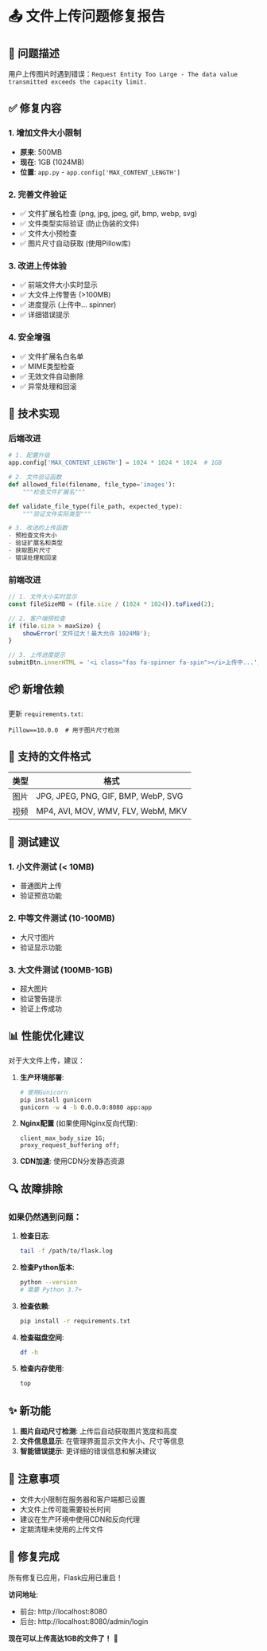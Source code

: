 # 📤 文件上传问题修复报告

## 🐛 问题描述
用户上传图片时遇到错误：`Request Entity Too Large - The data value transmitted exceeds the capacity limit.`

## ✅ 修复内容

### 1. 增加文件大小限制
- **原来**: 500MB
- **现在**: 1GB (1024MB)
- **位置**: `app.py` - `app.config['MAX_CONTENT_LENGTH']`

### 2. 完善文件验证
- ✅ 文件扩展名检查 (png, jpg, jpeg, gif, bmp, webp, svg)
- ✅ 文件类型实际验证 (防止伪装的文件)
- ✅ 文件大小预检查
- ✅ 图片尺寸自动获取 (使用Pillow库)

### 3. 改进上传体验
- ✅ 前端文件大小实时显示
- ✅ 大文件上传警告 (>100MB)
- ✅ 进度提示 (上传中... spinner)
- ✅ 详细错误提示

### 4. 安全增强
- ✅ 文件扩展名白名单
- ✅ MIME类型检查
- ✅ 无效文件自动删除
- ✅ 异常处理和回滚

## 🔧 技术实现

### 后端改进
```python
# 1. 配置升级
app.config['MAX_CONTENT_LENGTH'] = 1024 * 1024 * 1024  # 1GB

# 2. 文件验证函数
def allowed_file(filename, file_type='images'):
    """检查文件扩展名"""

def validate_file_type(file_path, expected_type):
    """验证文件实际类型"""

# 3. 改进的上传函数
- 预检查文件大小
- 验证扩展名和类型
- 获取图片尺寸
- 错误处理和回滚
```

### 前端改进
```javascript
// 1. 文件大小实时显示
const fileSizeMB = (file.size / (1024 * 1024)).toFixed(2);

// 2. 客户端预检查
if (file.size > maxSize) {
    showError('文件过大！最大允许 1024MB');
}

// 3. 上传进度提示
submitBtn.innerHTML = '<i class="fas fa-spinner fa-spin"></i>上传中...';
```

## 📦 新增依赖

更新 `requirements.txt`:
```
Pillow==10.0.0  # 用于图片尺寸检测
```

## 🎯 支持的文件格式

| 类型 | 格式 |
|------|------|
| 图片 | JPG, JPEG, PNG, GIF, BMP, WebP, SVG |
| 视频 | MP4, AVI, MOV, WMV, FLV, WebM, MKV |

## 🚀 测试建议

### 1. 小文件测试 (< 10MB)
- 普通图片上传
- 验证预览功能

### 2. 中等文件测试 (10-100MB)
- 大尺寸图片
- 验证显示功能

### 3. 大文件测试 (100MB-1GB)
- 超大图片
- 验证警告提示
- 验证上传成功

## 📊 性能优化建议

对于大文件上传，建议：

1. **生产环境部署**:
   ```bash
   # 使用Gunicorn
   pip install gunicorn
   gunicorn -w 4 -b 0.0.0.0:8080 app:app
   ```

2. **Nginx配置** (如果使用Nginx反向代理):
   ```nginx
   client_max_body_size 1G;
   proxy_request_buffering off;
   ```

3. **CDN加速**: 使用CDN分发静态资源

## 🔍 故障排除

### 如果仍然遇到问题：

1. **检查日志**:
   ```bash
   tail -f /path/to/flask.log
   ```

2. **检查Python版本**:
   ```bash
   python --version
   # 需要 Python 3.7+
   ```

3. **检查依赖**:
   ```bash
   pip install -r requirements.txt
   ```

4. **检查磁盘空间**:
   ```bash
   df -h
   ```

5. **检查内存使用**:
   ```bash
   top
   ```

## ✨ 新功能

1. **图片自动尺寸检测**: 上传后自动获取图片宽度和高度
2. **文件信息显示**: 在管理界面显示文件大小、尺寸等信息
3. **智能错误提示**: 更详细的错误信息和解决建议

## 📝 注意事项

- 文件大小限制在服务器和客户端都已设置
- 大文件上传可能需要较长时间
- 建议在生产环境中使用CDN和反向代理
- 定期清理未使用的上传文件

## 🎉 修复完成

所有修复已应用，Flask应用已重启！

**访问地址**:
- 前台: http://localhost:8080
- 后台: http://localhost:8080/admin/login

**现在可以上传高达1GB的文件了！** 🚀
